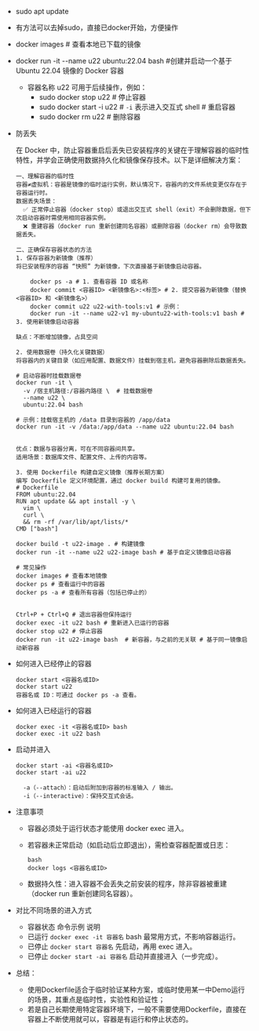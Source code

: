- sudo apt update
- 有方法可以去掉sudo，直接已docker开始，方便操作
- docker images # 查看本地已下载的镜像
- docker run -it --name u22 ubuntu:22.04 bash #创建并启动一个基于 Ubuntu 22.04 镜像的 Docker 容器
  - 容器名称 u22 可用于后续操作，例如：
    - sudo docker stop u22 # 停止容器
    - sudo docker start -i u22  # `-i` 表示进入交互式 shell # 重启容器
    - sudo docker rm u22 # 删除容器
- 防丢失

    在 Docker 中，防止容器重启后丢失已安装程序的关键在于理解容器的临时性特性，并学会正确使用数据持久化和镜像保存技术。以下是详细解决方案：

      一、理解容器的临时性
      容器≠虚拟机：容器是镜像的临时运行实例，默认情况下，容器内的文件系统变更仅存在于容器运行时。
      数据丢失场景：
        ✅ 正常停止容器（docker stop）或退出交互式 shell（exit）不会删除数据，但下次启动容器时需使用相同容器实例。
        ❌ 重建容器（docker run 重新创建同名容器）或删除容器（docker rm）会导致数据丢失。

      二、正确保存容器状态的方法
      1. 保存容器为新镜像（推荐）
      将已安装程序的容器 “快照” 为新镜像，下次直接基于新镜像启动容器。

          docker ps -a # 1. 查看容器 ID 或名称
          docker commit <容器ID> <新镜像名>:<标签> # 2. 提交容器为新镜像（替换 <容器ID> 和 <新镜像名>）
          docker commit u22 u22-with-tools:v1 # 示例：
          docker run -it --name u22-v1 my-ubuntu22-with-tools:v1 bash # 3. 使用新镜像启动容器

      缺点：不断增加镜像，占具空间

      2. 使用数据卷（持久化关键数据）
      将容器内的关键目录（如应用配置、数据文件）挂载到宿主机，避免容器删除后数据丢失。

      # 启动容器时挂载数据卷
      docker run -it \
        -v /宿主机路径:/容器内路径 \  # 挂载数据卷
        --name u22 \
        ubuntu:22.04 bash

      # 示例：挂载宿主机的 /data 目录到容器的 /app/data
      docker run -it -v /data:/app/data --name u22 ubuntu:22.04 bash


      优点：数据与容器分离，可在不同容器间共享。
      适用场景：数据库文件、配置文件、上传的内容等。

      3. 使用 Dockerfile 构建自定义镜像（推荐长期方案）
      编写 Dockerfile 定义环境配置，通过 docker build 构建可复用的镜像。
      # Dockerfile
      FROM ubuntu:22.04
      RUN apt update && apt install -y \
        vim \
        curl \
        && rm -rf /var/lib/apt/lists/*
      CMD ["bash"]

      docker build -t u22-image . # 构建镜像
      docker run -it --name u22 u22-image bash # 基于自定义镜像启动容器

      # 常见操作
      docker images # 查看本地镜像
      docker ps # 查看运行中的容器
      docker ps -a # 查看所有容器（包括已停止的）

      
      Ctrl+P + Ctrl+Q # 退出容器但保持运行
      docker exec -it u22 bash # 重新进入已运行的容器
      docker stop u22 # 停止容器
      docker run -it u22-image bash  # 新容器，与之前的无关联 # 基于同一镜像启动新容器

- 如何进入已经停止的容器

      docker start <容器名或ID>
      docker start u22
      容器名或 ID：可通过 docker ps -a 查看。

- 如何进入已经运行的容器

      docker exec -it <容器名或ID> bash
      docker exec -it u22 bash

- 启动并进入
    
      docker start -ai <容器名或ID>
      docker start -ai u22

        -a（--attach）：启动后附加到容器的标准输入 / 输出。
        -i（--interactive）：保持交互式会话。

- 注意事项


    - 容器必须处于运行状态才能使用 docker exec 进入。
    - 若容器未正常启动（如启动后立即退出），需检查容器配置或日志：
      
          bash
          docker logs <容器名或ID>

    - 数据持久性：进入容器不会丢失之前安装的程序，除非容器被重建（docker run 重新创建同名容器）。

- 对比不同场景的进入方式

  - 容器状态	命令示例	说明
  - 已运行	`docker exec -it 容器名` bash	最常用方式，不影响容器运行。
  - 已停止	`docker start 容器名`	先启动，再用 exec 进入。
  - 已停止	`docker start -ai 容器名`	启动并直接进入（一步完成）。

- 总结：

  - 使用Dockerfile适合于临时验证某种方案，或临时使用某一中Demo运行的场景，其重点是临时性，实验性和验证性；
  - 若是自己长期使用特定容器环境下，一般不需要使用Dockerfile，直接在容器上不断使用就可以，容器是有运行和停止状态的。